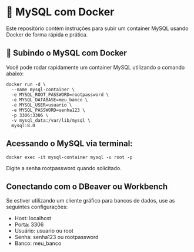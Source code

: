 # 🐬 MySQL com Docker

Este repositório contém instruções para subir um container MySQL usando Docker de forma rápida e prática.

## 🚀 Subindo o MySQL com Docker

Você pode rodar rapidamente um container MySQL utilizando o comando abaixo:

```
docker run -d \
  --name mysql-container \
  -e MYSQL_ROOT_PASSWORD=rootpassword \
  -e MYSQL_DATABASE=meu_banco \
  -e MYSQL_USER=usuario \
  -e MYSQL_PASSWORD=senha123 \
  -p 3306:3306 \
  -v mysql_data:/var/lib/mysql \
  mysql:8.0
```

## Acessando o MySQL via terminal:

```
docker exec -it mysql-container mysql -u root -p
```

Digite a senha rootpassword quando solicitado.

## Conectando com o DBeaver ou Workbench
Se estiver utilizando um cliente gráfico para bancos de dados, use as seguintes configurações:
- Host: localhost
- Porta: 3306
- Usuário: usuario ou root
- Senha: senha123 ou rootpassword
- Banco: meu_banco